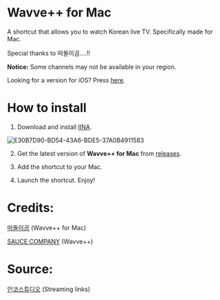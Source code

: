 # Wavve++ for Mac
A shortcut that allows you to watch Korean live TV. Specifically made for Mac. 

Special thanks to 떠돌이곰....!!

**Notice:** Some channels may not be available in your region.

Looking for a version for iOS? Press [here](https://github.com/Dr-Sauce/WavvePlus).

# How to install

1. Download and install [IINA](https://iina.io).

![E30B7D90-BD54-43A6-BDE5-37A0B4911583](https://user-images.githubusercontent.com/82555878/196376569-038d00a4-aa2a-4c63-9b71-afdd6e5e1dfd.png)

2. Get the latest version of **Wavve++ for Mac** from [releases](https://github.com/Dr-Sauce/WavvePlusForMac/releases/tag/Releases).

3. Add the shortcut to your Mac.

4. Launch the shortcut. Enjoy!

# Credits:
[떠돌이곰](https://opensea.kr) (Wavve++ for Mac)

[SAUCE COMPANY](https://m.blog.naver.com/sauce2011) (Wavve++)

# Source:
[인코스튜디오](https://m.blog.naver.com/gjppjh09/222416011602) (Streaming links)
